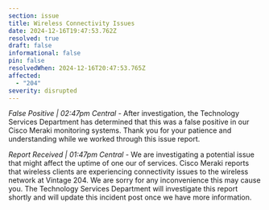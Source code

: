 ```yaml
---
section: issue
title: Wireless Connectivity Issues
date: 2024-12-16T19:47:53.762Z
resolved: true
draft: false
informational: false
pin: false
resolvedWhen: 2024-12-16T20:47:53.765Z
affected:
  - "204"
severity: disrupted
---
```

*False Positive | 02:47pm Central* - After investigation, the Technology Services Department has determined that this was a false positive in our Cisco Meraki monitoring systems. Thank you for your patience and understanding while we worked through this issue report.

*Report Received | 01:47pm Central* - We are investigating a potential issue that might affect the uptime of one our of services. Cisco Meraki reports that wireless clients are experiencing connectivity issues to the wireless network at Vintage 204. We are sorry for any inconvenience this may cause you. The Technology Services Department will investigate this report shortly and will update this incident post once we have more information.